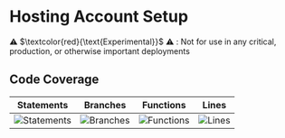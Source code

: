 
# Hosting Account Setup

⚠️ $\textcolor{red}{\text{Experimental}}$ ⚠️ : Not for use in any critical, production, or otherwise important deployments

## Code Coverage

| Statements                  | Branches                | Functions                 | Lines             |
| --------------------------- | ----------------------- | ------------------------- | ----------------- |
| ![Statements](https://img.shields.io/badge/statements-91.93%25-brightgreen.svg?style=flat) | ![Branches](https://img.shields.io/badge/branches-92.08%25-brightgreen.svg?style=flat) | ![Functions](https://img.shields.io/badge/functions-93.4%25-brightgreen.svg?style=flat) | ![Lines](https://img.shields.io/badge/lines-91.82%25-brightgreen.svg?style=flat) |

